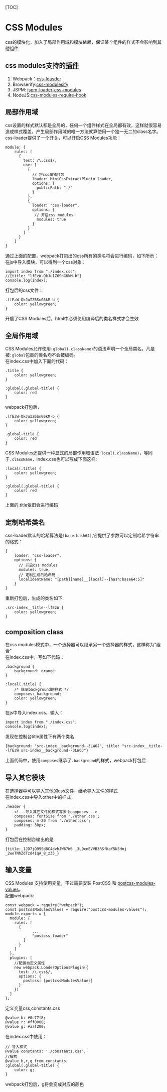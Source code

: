 [TOC]

# CSS Modules
css的模块化，加入了局部作用域和模块依赖，保证某个组件的样式不会影响到其他组件

## css modules支持的[插件](https://github.com/css-modules/css-modules/blob/master/docs/get-started.md)
1. Webpack：[css-loasder](https://github.com/webpack/css-loader)
2. Browserify:[css-modulesify](https://github.com/css-modules/css-modulesify)
3. JSPM: [jspm-loader-css-modules](https://github.com/geelen/jspm-loader-css-modules) 
4. NodeJS:[css-modules-require-hook](https://github.com/css-modules/css-modules-require-hook)

## 局部作用域
css设置的样式默认都是全局的，任何一个组件样式在全局都有效，这样就很容易造成样式覆盖，产生局部作用域的唯一方法就算使用一个独一无二的class名字。<br/>
css-loader提供了一个开关，可以开启CSS Modules功能：
```
module: {
    rules: [
      {
        test: /\.css$/,
        use: [
          {
            // 将css单独打包
            loader: MiniCssExtractPlugin.loader,
            options: {
              publicPath: "./"
            }
          },
          {
            loader: "css-loader",
            options: {
             // 开启css modules
              modules: true
            }
          }
        ]
      }
    ]
}
```
通过上面的配置，webpack打包出的css所有的类名将会进行编码，如下所示：<br/>
在js中导入模块，可以得到一个css对象：
```
import index from "./index.css";
//{title: "lfEzW-QkJuIZ6SnG6kM-b"}
console.log(index);
```
打包后的css文件：
```
.lfEzW-QkJuIZ6SnG6kM-b {
    color: yellowgreen;
}
```
开启了CSS Modules后，html中必须使用编译后的类名样式才会生效

## 全局作用域
CSS Modules允许使用`:global(.className)`的语法声明一个全局类名，凡是被`:global`包裹的类名均不会被编码。<br/>
在index.css中加入下面的代码：
```
.title {
    color: yellowgreen;
}

:global(.global-title) {
    color: red
}
```
webpack打包后，
```
.lfEzW-QkJuIZ6SnG6kM-b {
    color: yellowgreen;
}

.global-title {
    color: red
}
```
CSS Modules还提供一种显式的局部作用域语法`:local(.className)`，等同于`.className`，index.css也可以写成下面这样:
```
:local(.title) {
    color: yellowgreen;
}

:global(.global-title) {
    color: red
}
```
上面的.title依旧会进行编码
## 定制哈希类名
css-loader默认的哈希算法是`[base:hash64]`,它提供了参数可以定制哈希字符串的格式：
```
{
    loader: "css-loader",
    options: {
      // 开启css modules
      modules: true,
      // 定制生成的哈希码
      localIdentName: "[path][name]__[local]--[hash:base64:5]"
    }
}
```
重新打包后，生成的类名如下:
```
.src-index__title--lfEzW {
    color: yellowgreen;
}
```
## composition class
在css modules模式中，一个选择器可以继承另一个选择器的样式，这样称为"组合"<br/>
在index.css中，写如下代码：
```
.background {
    background: orange
}

:local(.title) {
    /* 继承background的样式 */
    composes: background;
    color: yellowgreen;
}
```
在js中导入index.css，输入：
```
import index from "./index.css";
console.log(index);
```
发现在控制台title属性下有两个类名
```
{background: "src-index__background--3LW6J", title: "src-index__title--lfEzW src-index__background--3LW6J"}
```
上面代码中，使用`composes`继承了`.background`的样式，webpack打包后
## 导入其它模块
在选择器中可以导入其他的css文件，继承导入文件的样式<br/>
在index.css中导入other中的样式，
```
.header {
    <!-- 导入其它文件的样式写多个composes -->
    composes: fontSize from './other.css';
    composes: m-20 from './other.css';
    padding: 30px;
}
```
打包后在控制台输出的是
```
{title:_1JD7jO99Sd8C4dvhJW67W6 _3L9cnEVVB3RSfKoY5N5Hnj _2weTNhZdTzd4IqA_8_z35_}
```
## 输入变量
CSS Modules 支持使用变量，不过需要安装 PostCSS 和 [postcss-modules-values](https://cnpmjs.org/package/postcss-modules-values/v/3.0.0)。<br/>
配置webpack:
```
const webpack = require("webpack");
const postcssModulesValues = require("postcss-modules-values");
module.exports = {
  module: {
    rules: [
      {
            ...
            "postcss-loader"
        ]
      }
    ]
  },
  plugins: [
    //配置自定义属性
    new webpack.LoaderOptionsPlugin({
      test: /\.css$/,
      options: {
        postcss: [postcssModulesValues]
      }
    })
  ]
};
```
定义变量css,constants.css
```
@value b: #0c77f8;
@value r: #ff0000;
@value g: #aaf200;
```
在index.css中使用：
```
// 导入样式
@value constants: './constants.css';
//解构
@value b,r,g from constants;
:global(.global-title) {
    color: g;
}
```
webpack打包后，g将会变成对应的颜色